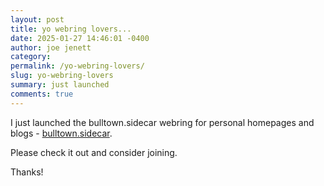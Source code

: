```yaml
---
layout: post
title: yo webring lovers...
date: 2025-01-27 14:46:01 -0400
author: joe jenett
category: 
permalink: /yo-webring-lovers/
slug: yo-webring-lovers
summary: just launched
comments: true
---
```

I just launched the bulltown.sidecar webring for personal homepages and blogs -  <a href="https://sidecar.neocities.org/">bulltown.sidecar</a>.

Please check it out and consider joining.

Thanks!

<a style="display:none;" href="https://brid.gy/publish/mastodon"><small>(cross-posted to mastodon)</small></a>